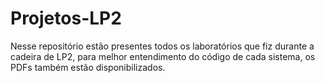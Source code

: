 # Projetos-LP2

Nesse repositório estão presentes todos os laboratórios que fiz durante a cadeira de LP2, para melhor entendimento do código de cada sistema, os PDFs também estão disponibilizados.
